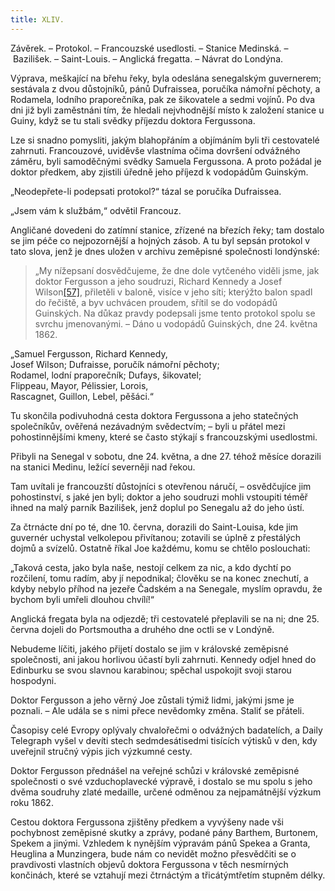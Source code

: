 ```yaml
---
title: XLIV.
---
```


Závěrek. – Protokol. – Francouzské usedlosti. – Stanice Medinská. – Bazilišek. – Saint-Louis. – Anglická fregatta. – Návrat do Londýna.

Výprava, meškající na břehu řeky, byla odeslána senegalským guvernerem; sestávala z dvou důstojníků, pánů Dufraissea, poručíka námořní pěchoty, a Rodamela, lodního praporečníka, pak ze šikovatele a sedmi vojínů. Po dva dni již byli zaměstnáni tím, že hledali nejvhodnější místo k založení stanice u Guiny, když se tu stali svědky příjezdu doktora Fergussona.

Lze si snadno pomysliti, jakým blahopřáním a objímáním byli tři cestovatelé zahrnuti. Francouzové, uviděvše vlastníma očima dovršení odvážného záměru, byli samoděčnými svědky Samuela Fergussona. A proto požádal je doktor předkem, aby zjistili úředně jeho příjezd k vodopádům Guinským.

„Neodepřete-li podepsati protokol?“ tázal se poručíka Dufraissea.

„Jsem vám k službám,“ odvětil Francouz.

Angličané dovedeni do zatímní stanice, zřízené na březích řeky; tam dostalo se jim péče co nejpozornější a hojných zásob. A tu byl sepsán protokol v tato slova, jenž je dnes uložen v archivu zeměpisné společnosti londýnské:

  

> „My nížepsaní dosvědčujeme, že dne dole vytčeného viděli jsme, jak doktor Fergusson a jeho soudruzi, Richard Kennedy a Josef Wilson[\[57\]](../Text/pet_nedel_v_balone_split_047.html#_ftn57), přiletěli v baloně, visíce v jeho síti; kterýžto balon spadl do řečiště, a byv uchvácen proudem, sřítil se do vodopádů Guinských. Na důkaz pravdy podepsali jsme tento protokol spolu se svrchu jmenovanými. – Dáno u vodopádů Guinských, dne 24. května 1862.

„Samuel Fergusson, Richard Kennedy,  
Josef Wilson; Dufraisse, poručík námořní pěchoty;  
Rodamel, lodní praporečník; Dufays, šikovatel;  
Flippeau, Mayor, Pélissier, Lorois,  
Rascagnet, Guillon, Lebel, pěšáci.“

Tu skončila podivuhodná cesta doktora Fergussona a jeho statečných společníkův, ověřená nezávadným svědectvím; – byli u přátel mezi pohostinnějšími kmeny, které se často stýkají s francouzskými usedlostmi.

Přibyli na Senegal v sobotu, dne 24. května, a dne 27. téhož měsíce dorazili na stanici Medinu, ležící severněji nad řekou.

Tam uvítali je francouzští důstojníci s otevřenou náručí, – osvědčujíce jim pohostinství, s jaké jen byli; doktor a jeho soudruzi mohli vstoupiti téměř ihned na malý parník Bazilišek, jenž doplul po Senegalu až do jeho ústí.

Za čtrnácte dní po té, dne 10. června, dorazili do Saint-Louisa, kde jim guvernér uchystal velkolepou přivítanou; zotavili se úplně z přestálých dojmů a svízelů. Ostatně říkal Joe každému, komu se chtělo poslouchati:

„Taková cesta, jako byla naše, nestojí celkem za nic, a kdo dychtí po rozčilení, tomu radím, aby jí nepodnikal; člověku se na konec znechutí, a kdyby nebylo příhod na jezeře Čadském a na Senegale, myslím opravdu, že bychom byli umřeli dlouhou chvílí!“

Anglická fregata byla na odjezdě; tři cestovatelé přeplavili se na ni; dne 25. června dojeli do Portsmoutha a druhého dne octli se v Londýně.

Nebudeme líčiti, jakého přijetí dostalo se jim v královské zeměpisné společnosti, ani jakou horlivou účastí byli zahrnuti. Kennedy odjel hned do Edinburku se svou slavnou karabinou; spěchal uspokojit svoji starou hospodyni.

Doktor Fergusson a jeho věrný Joe zůstali týmiž lidmi, jakými jsme je poznali. – Ale udála se s nimi přece nevědomky změna. Staliť se přáteli.

Časopisy celé Evropy oplývaly chvalořečmi o odvážných badatelích, a Daily Telegraph vyšel v devíti stech sedmdesátisedmi tisících výtisků v den, kdy uveřejnil stručný výpis jich výzkumné cesty.

Doktor Fergusson přednášel na veřejné schůzi v královské zeměpisné společnosti o své vzduchoplavecké výpravě, i dostalo se mu spolu s jeho dvěma soudruhy zlaté medaille, určené odměnou za nejpamátnější výzkum roku 1862.

  

Cestou doktora Fergussona zjištěny předkem a vyvýšeny nade vši pochybnost zeměpisné skutky a zprávy, podané pány Barthem, Burtonem, Spekem a jinými. Vzhledem k nynějším výpravám pánů Spekea a Granta, Heuglina a Munzingera, bude nám co nevidět možno přesvědčiti se o pravdivosti vlastních objevů doktora Fergussona v těch nesmírných končinách, které se vztahují mezi čtrnáctým a třicátýmtřetím stupněm délky.
